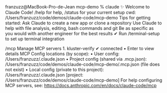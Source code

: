 <div id="termynal" data-termynal>
  <span data-ty="input">franzuzz@MacBook-Pro-de-Jean mcp-demo % claude</span>
  <span data-ty>✨ Welcome to Claude Code!</span>
  <span data-ty>/help for help, /status for your current setup</span>
  <span data-ty>cwd: /Users/franzuzz/code/demos/claude-code/mcp-demo</span>
  <span data-ty></span>
  <span data-ty>Tips for getting started:</span>
  <span data-ty>Ask Claude to create a new app or clone a repository</span>
  <span data-ty>Use Claude to help with file analysis, editing, bash commands and git</span>
  <span data-ty>Be as specific as you would with another engineer for the best results</span>
  <span data-ty>✔ Run /terminal-setup to set up terminal integration</span>
  <span data-ty></span>

  <span data-ty="input">/mcp</span>
  <span data-ty>Manage MCP servers</span>
  <span data-ty>  1. kluster-verify ✔ connected • Enter to view details</span>
  <span data-ty></span>
  <span data-ty>MCP Config locations (by scope):</span>
  <span data-ty> • User config: /Users/franzuzz/.claude.json</span>
  <span data-ty> • Project config (shared via .mcp.json):</span>
  <span data-ty>   /Users/franzuzz/code/demos/claude-code/mcp-demo/.mcp.json (file does not exist)</span>
  <span data-ty> • Local config (private to this project):</span>
  <span data-ty>   /Users/franzuzz/.claude.json [project: /Users/franzuzz/code/demos/claude-code/mcp-demo]</span>
  <span data-ty></span>
  <span data-ty>For help configuring MCP servers, see:</span>
  <span data-ty>https://docs.anthropic.com/en/docs/claude-code/mcp</span>
</div>